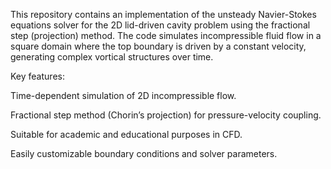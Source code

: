 This repository contains an implementation of the unsteady Navier-Stokes equations solver for the 2D lid-driven cavity problem using the fractional step (projection) method. The code simulates incompressible fluid flow in a square domain where the top boundary is driven by a constant velocity, generating complex vortical structures over time.

Key features:

   Time-dependent simulation of 2D incompressible flow.

   Fractional step method (Chorin’s projection) for pressure-velocity coupling.

   Suitable for academic and educational purposes in CFD.

   Easily customizable boundary conditions and solver parameters.

